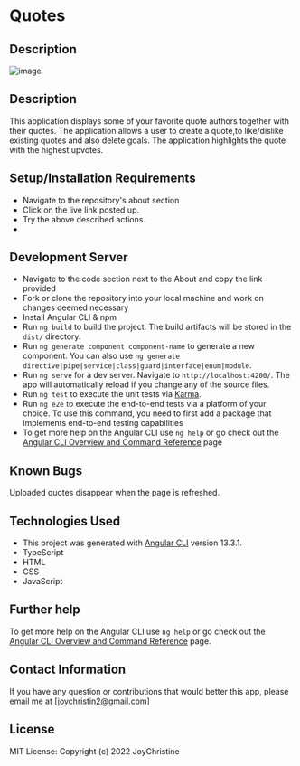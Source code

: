 # Quotes



## Description
![image](https://user-images.githubusercontent.com/57414671/162889126-5671cfc4-023e-4000-9ab6-0845659debe2.png)

## Description
This application displays some of your favorite quote authors together with their quotes. The application allows a user to create a quote,to like/dislike existing quotes and also delete goals. The application highlights the quote with the highest upvotes.

## Setup/Installation Requirements
* Navigate to the repository's about section
* Click on the live link posted up.
* Try the above described actions.
* 
## Development Server
* Navigate to the code section next to the About and copy the link provided
* Fork or clone the repository into your local machine and work on changes deemed necessary
* Install Angular CLI & npm
* Run `ng build` to build the project. The build artifacts will be stored in the `dist/` directory.
* Run `ng generate component component-name` to generate a new component. You can also use `ng generate directive|pipe|service|class|guard|interface|enum|module`.
* Run `ng serve` for a dev server. Navigate to `http://localhost:4200/`. The app will automatically reload if you change any of the source files.
* Run `ng test` to execute the unit tests via [Karma](https://karma-runner.github.io).
* Run `ng e2e` to execute the end-to-end tests via a platform of your choice. To use this command, you need to first add a package that implements end-to-end testing capabilities
* To get more help on the Angular CLI use `ng help` or go check out the [Angular CLI Overview and Command Reference](https://angular.io/cli) page
## Known Bugs
Uploaded quotes disappear when the page is refreshed.
## Technologies Used
* This project was generated with [Angular CLI](https://github.com/angular/angular-cli) version 13.3.1.
* TypeScript
* HTML
* CSS
* JavaScript

## Further help

To get more help on the Angular CLI use `ng help` or go check out the [Angular CLI Overview and Command Reference](https://angular.io/cli) page.

 ## Contact Information
If you have any question or contributions that would better this app, please email me at [joychristin2@gmail.com]

 ## License
MIT License:
Copyright (c) 2022 JoyChristine
